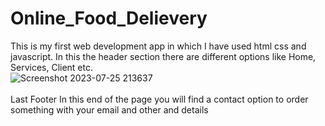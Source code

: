 # Online_Food_Delievery
This is my first web development app in which I have used html css and javascript.
In this the header section there are different options like Home, Services, Client etc.
<br>
![Screenshot 2023-07-25 213637](https://github.com/akashD7892/Online_Food_Delievery/assets/116936246/dde96e49-f9e6-4b7d-a50a-f28852d045c2)
<br>
<br>
Last Footer 
In this end of the page you will find a contact option to order something with your email and other and details
<br>
<p align="center" ></p>
